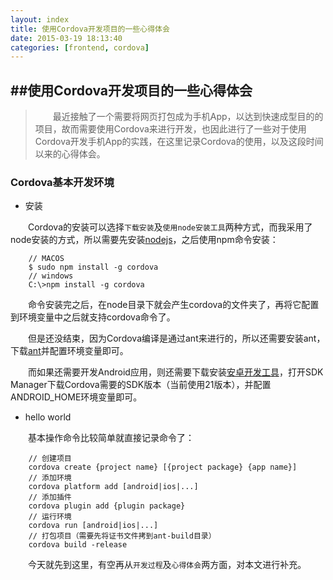 ```yaml
---
layout: index
title: 使用Cordova开发项目的一些心得体会
date: 2015-03-19 18:13:40
categories: [frontend, cordova]
---
```


##使用Cordova开发项目的一些心得体会
---
> 　　最近接触了一个需要将网页打包成为手机App，以达到快速成型目的的项目，故而需要使用Cordova来进行开发，也因此进行了一些对于使用Cordova开发手机App的实践，在这里记录Cordova的使用，以及这段时间以来的心得体会。

### Cordova基本开发环境

* 安装

　　Cordova的安装可以选择`下载安装`及`使用node安装工具`两种方式，而我采用了node安装的方式，所以需要先安装[nodejs](https://nodejs.org "nodejs")，之后使用npm命令安装：

		// MACOS
		$ sudo npm install -g cordova
		// windows
		C:\>npm install -g cordova


　　命令安装完之后，在node目录下就会产生cordova的文件夹了，再将它配置到环境变量中之后就支持cordova命令了。

　　但是还没结束，因为Cordova编译是通过ant来进行的，所以还需要安装ant，下载[ant](http://ant.apache.org "ant")并配置环境变量即可。

　　而如果还需要开发Android应用，则还需要下载安装[安卓开发工具](http://developer.android.com/tools/help/adt.html "Android Development Tools")，打开SDK Manager下载Cordova需要的SDK版本（当前使用21版本），并配置ANDROID_HOME环境变量即可。

* hello world

　　基本操作命令比较简单就直接记录命令了：

		// 创建项目
		cordova create {project name} [{project package} {app name}]
		// 添加环境
		cordova platform add [android|ios|...]
		// 添加插件
		cordova plugin add {plugin package}
		// 运行环境
		cordova run [android|ios|...]
		// 打包项目（需要先将证书文件拷到ant-build目录）
		cordova build -release

>
　　今天就先到这里，有空再从`开发过程`及`心得体会`两方面，对本文进行补充。